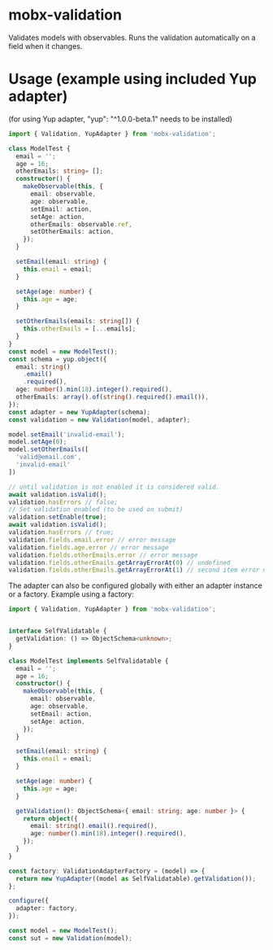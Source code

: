 # mobx-validation

Validates models with observables. Runs the validation automatically on a field when it changes.

# Usage (example using included Yup adapter)
(for using Yup adapter, "yup": "^1.0.0-beta.1" needs to be installed)

```typescript
import { Validation, YupAdapter } from 'mobx-validation';
```

```typescript
class ModelTest {
  email = '';
  age = 16;
  otherEmails: string= [];
  constructor() {
    makeObservable(this, {
      email: observable,
      age: observable,
      setEmail: action,
      setAge: action,
      otherEmails: observable.ref,
      setOtherEmails: action,
    });
  }

  setEmail(email: string) {
    this.email = email;
  }

  setAge(age: number) {
    this.age = age;
  }

  setOtherEmails(emails: string[]) {
    this.otherEmails = [...emails];
  }
}
const model = new ModelTest();
const schema = yup.object({
  email: string()
    .email()
    .required(),
  age: number().min(18).integer().required(),
  otherEmails: array().of(string().required().email()),
});
const adapter = new YupAdapter(schema);
const validation = new Validation(model, adapter);

model.setEmail('invalid-email');
model.setAge(0);
model.setOtherEmails([
  'valid@email.com',
  'invalid-email'
])

// until validation is not enabled it is considered valid.
await validation.isValid();
validation.hasErrors // false;
// Set validation enabled (to be used on submit)
validation.setEnable(true);
await validation.isValid();
validation.hasErrors // true;
validation.fields.email.error // error message
validation.fields.age.error // error message
validation.fields.otherEmails.error // error message
validation.fields.otherEmails.getArrayErrorAt(0) // undefined
validation.fields.otherEmails.getArrayErrorAt(1) // second item error message
```
The adapter can also be configured globally with either an adapter instance or a factory.
Example using a factory:

```typescript
import { Validation, YupAdapter } from 'mobx-validation';
```

```typescript

interface SelfValidatable {
  getValidation: () => ObjectSchema<unknown>;
}

class ModelTest implements SelfValidatable {
  email = '';
  age = 16;
  constructor() {
    makeObservable(this, {
      email: observable,
      age: observable,
      setEmail: action,
      setAge: action,
    });
  }

  setEmail(email: string) {
    this.email = email;
  }

  setAge(age: number) {
    this.age = age;
  }

  getValidation(): ObjectSchema<{ email: string; age: number }> {
    return object({
      email: string().email().required(),
      age: number().min(18).integer().required(),
    });
  }
}

const factory: ValidationAdapterFactory = (model) => {
  return new YupAdapter((model as SelfValidatable).getValidation());
};

configure({
  adapter: factory,
});

const model = new ModelTest();
const sut = new Validation(model);
```
